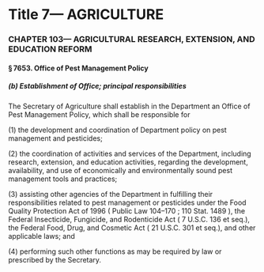 
# Title 7— AGRICULTURE
### CHAPTER 103— AGRICULTURAL RESEARCH, EXTENSION, AND EDUCATION REFORM
#### § 7653. Office of Pest Management Policy
##### (b) Establishment of Office; principal responsibilities

The Secretary of Agriculture shall establish in the Department an Office of Pest Management Policy, which shall be responsible for

(1) the development and coordination of Department policy on pest management and pesticides;

(2) the coordination of activities and services of the Department, including research, extension, and education activities, regarding the development, availability, and use of economically and environmentally sound pest management tools and practices;

(3) assisting other agencies of the Department in fulfilling their responsibilities related to pest management or pesticides under the Food Quality Protection Act of 1996 ( Public Law 104–170 ; 110 Stat. 1489 ), the Federal Insecticide, Fungicide, and Rodenticide Act ( 7 U.S.C. 136 et seq.), the Federal Food, Drug, and Cosmetic Act ( 21 U.S.C. 301 et seq.), and other applicable laws; and

(4) performing such other functions as may be required by law or prescribed by the Secretary.

